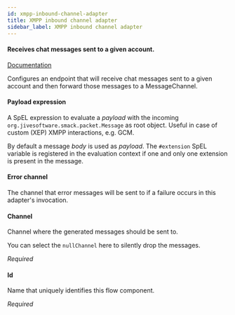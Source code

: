 ```yaml
---
id: xmpp-inbound-channel-adapter
title: XMPP inbound channel adapter
sidebar_label: XMPP inbound channel adapter
---
```

#### Receives chat messages sent to a given account.
<a href="http://docs.spring.io/spring-integration/docs/2.1.x/reference/html/xmpp.html#xmpp-message-inbound-channel-adapter" target="_blank">Documentation</a>

Configures an endpoint that will receive chat messages sent to a given account and then forward those messages to a MessageChannel.

#### Payload expression
A SpEL expression to evaluate a <i>payload</i> with the incoming <code>org.jivesoftware.smack.packet.Message</code> as root object. Useful in case of custom (XEP) XMPP interactions, e.g. GCM.

By default a message <i>body</i> is used as <i>payload</i>. The <code>#extension</code> SpEL variable is registered in the evaluation context if one and only one extension is present in the message.

#### Error channel
The channel that error messages will be sent to if a failure occurs in this adapter's invocation.

#### Channel
Channel where the generated messages should be sent to.

You can select the <code>nullChannel</code> here to silently drop the messages.

<i>Required</i>

#### Id
Name that uniquely identifies this flow component.

<i>Required</i>

